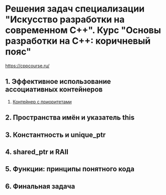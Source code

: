# Решения задач специализации "Искусство разработки на современном С++". Курс "Основы разработки на С++: коричневый пояс"

<https://cppcourse.ru/>

## 1. Эффективное использование ассоциативных контейнеров

1. [Контейнер с приоритетами](/Part_1/0_priority_container/task.md)

## 2. Пространства имён и указатель this

## 3. Константность и unique_ptr

## 4. shared_ptr и RAII

## 5. Функции: принципы понятного кода

## 6. Финальная задача
